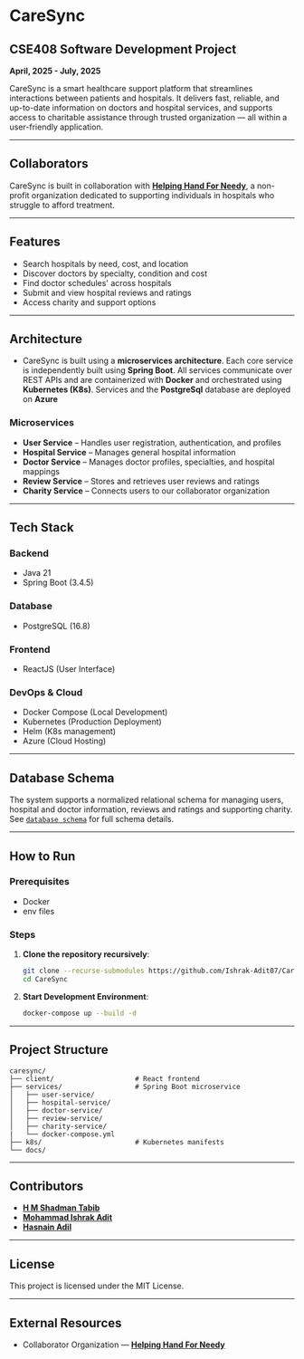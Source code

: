 # CareSync

## CSE408 Software Development Project

**April, 2025 - July, 2025**

CareSync is a smart healthcare support platform that streamlines interactions between patients and hospitals. It delivers fast, reliable, and up-to-date information on doctors and hospital services, and supports access to charitable assistance through trusted organization — all within a user-friendly application.

---

## Collaborators

CareSync is built in collaboration with [**Helping Hand For Needy**](https://hhfn.org.bd), a non-profit organization dedicated to supporting individuals in hospitals who struggle to afford treatment.

---

## Features

- Search hospitals by need, cost, and location
- Discover doctors by specialty, condition and cost
- Find doctor schedules' across hospitals
- Submit and view hospital reviews and ratings
- Access charity and support options

---

## Architecture

- CareSync is built using a **microservices architecture**. Each core service is independently built using **Spring Boot**. All services communicate over REST APIs and are containerized with **Docker** and orchestrated using **Kubernetes (K8s)**. Services and the **PostgreSql** database are deployed on **Azure**

### Microservices

- **User Service** – Handles user registration, authentication, and profiles
- **Hospital Service** – Manages general hospital information
- **Doctor Service** – Manages doctor profiles, specialties, and hospital mappings
- **Review Service** – Stores and retrieves user reviews and ratings
- **Charity Service** – Connects users to our collaborator organization

---

## Tech Stack

### Backend

- Java 21
- Spring Boot (3.4.5)

### Database

- PostgreSQL (16.8)

### Frontend

- ReactJS (User Interface)

### DevOps & Cloud

- Docker Compose (Local Development)
- Kubernetes (Production Deployment)
- Helm (K8s management)
- Azure (Cloud Hosting)

---

## Database Schema

The system supports a normalized relational schema for managing users, hospital and doctor information, reviews and ratings and supporting charity. See [`database schema`](./docs/database_docs/db_schema/db_schema.md) for full schema details.

---

## How to Run

### Prerequisites

- Docker
- env files

### Steps

1. **Clone the repository recursively**:

   ```bash
   git clone --recurse-submodules https://github.com/Ishrak-Adit07/CareSync.git
   cd CareSync
   ```

2. **Start Development Environment**:

   ```bash
   docker-compose up --build -d
   ```

---

## Project Structure

```
caresync/
├── client/                    # React frontend
├── services/                  # Spring Boot microservice
│   ├── user-service/
│   ├── hospital-service/
│   ├── doctor-service/
│   ├── review-service/
│   ├── charity-service/
|   └── docker-compose.yml
├── k8s/                       # Kubernetes manifests
└── docs/
```

---

## Contributors

- [**H M Shadman Tabib**](https://github.com/shadmantabib)
- [**Mohammad Ishrak Adit**](https://github.com/Ishrak-Adit07)
- [**Hasnain Adil**](https://github.com/hasnainadil)

---

## License

This project is licensed under the MIT License.

---

## External Resources

- Collaborator Organization — [**Helping Hand For Needy**](https://hhfn.org.bd)
